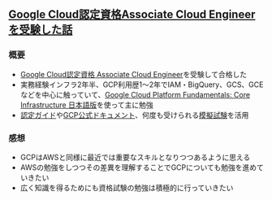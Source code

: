 ## [Google Cloud認定資格Associate Cloud Engineerを受験した話](https://techblog.gmo-ap.jp/2019/08/22/google-cloud-certified-ace/)
### 概要
- [Google Cloud認定資格 Associate Cloud Engineer](https://cloud.google.com/certification/cloud-engineer)を受験して合格した
- 実務経験インフラ2年半、GCP利用歴1〜2年でIAM・BigQuery、GCS、GCEなどを中心に触っていて、[Google Cloud Platform Fundamentals: Core Infrastructure 日本語版](https://www.coursera.org/learn/gcp-fundamentals-jp)を使って主に勉強
- [認定ガイド](https://cloud.google.com/certification/guides/cloud-engineer/)や[GCP公式ドキュメント](https://cloud.google.com/docs/?hl=ja)、何度も受けられる[模擬試験](https://cloud.google.com/certification/practice-exam/cloud-engineer)を活用

### 感想
- GCPはAWSと同様に最近では重要なスキルとなりつつあるように思える
- AWSの勉強をしつつその差異を理解することでGCPについても勉強を進めていきたい
- 広く知識を得るためにも資格試験の勉強は積極的に行っていきたい
